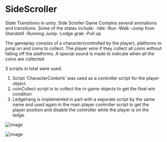# SideScroller
State Transitions in unity. Side Scroller Game 
Contains several animations and transitions. Some of the states include:
-Idle
-Run
-Walk
-Jump from Standstill
-Running Jump
-Ledge grab
-Pull up

The gameplay consists of a character(controlled by the player), platforms to jump on and coins to collect.
The player wins if they collect all coins without falling off the platforms.
A special sound is made to indicate when all the coins are collected

3 scripts in total were used.
1) Script ‘CharacterContorls’ was used as a controller script for the player object.
2) coinCollect script is to collect the in-game objects to get the final win condition
3) Ledgehang is implemented in part with a separate script by the same name and used
again in the main player controller script to get the player position and disable the controller
while the player is on the ledge.



![image](https://github.com/user-attachments/assets/719c31fe-88be-4e1a-acae-7a7248a61228)


![image](https://github.com/user-attachments/assets/09497c50-7487-462f-85c4-d1d231948741)

